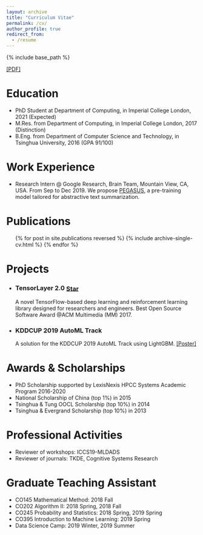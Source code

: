 ```yaml
---
layout: archive
title: "Curriculum Vitae"
permalink: /cv/
author_profile: true
redirect_from:
  - /resume
---
```


{% include base_path %}

<script async defer src="https://buttons.github.io/buttons.js"></script>

[\[PDF\]](/files/CV-JingqingZhang.pdf)

Education
======
* PhD Student at Department of Computing, in Imperial College London, 2021 (Expected)
* M.Res. from Department of Computing, in Imperial College London, 2017 (Distinction)
* B.Eng. from Department of Computer Science and Technology, in Tsinghua University, 2016 (GPA 91/100)


Work Experience
======
* Research Intern @ Google Research, Brain Team, Mountain View, CA, USA. From Sep to Dec 2019. We propose [PEGASUS](/publication/2019-PEGASUS), a pre-training model tailored for abstractive text summarization.


Publications
======
  <ul>{% for post in site.publications reversed %}
    {% include archive-single-cv.html %}
  {% endfor %}</ul>
  
  
Projects
======
  <ul><li>
    <h3 class="archive__item-title" itemprop="headline">
        TensorLayer 2.0
        <a class="github-button" style="vertical-align: middle" href="https://github.com/tensorlayer/tensorlayer" data-show-count="true" aria-label="Star tensorlayer/tensorlayer on GitHub">Star</a>
    </h3>
    <p class="archive__item-excerpt" itemprop="description">A novel TensorFlow-based deep learning and reinforcement learning library designed for researchers and engineers. Best Open Source Software Award @ACM Multimedia (MM) 2017.</p>
  </li></ul>
  <ul><li>
    <h3 class="archive__item-title" itemprop="headline">
        KDDCUP 2019 AutoML Track
    </h3>
    <p class="archive__item-excerpt" itemprop="description">A solution for the KDDCUP 2019 AutoML Track using LightGBM. 
    <a href="/files/pdf/kddcup-2019-automl-betakdd.pdf">[Poster]</a>
    </p>
  </li></ul>
  
  
Awards & Scholarships
======
* PhD Scholarship supported by LexisNexis HPCC Systems Academic Program 2016-2020
* National Scholarship of China (top 1%) in 2015
* Tsinghua & Tung OOCL Scholarship (top 10%) in 2014
* Tsinghua & Evergrand Scholarship (top 10%) in 2013

Professional Activities
======
* Reviewer of workshops: ICCS19-MLDADS
* Reviewer of journals: TKDE, Cognitive Systems Research

Graduate Teaching Assistant
======
* CO145 Mathematical Method: 2018 Fall
* CO202 Algorithm II: 2018 Spring, 2018 Fall
* CO245 Probability and Statistics: 2018 Spring, 2019 Spring
* CO395 Introduction to Machine Learning: 2019 Spring
* Data Science Camp: 2019 Winter, 2019 Summer

